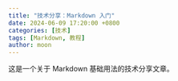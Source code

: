 ```yaml
---
title: "技术分享：Markdown 入门"
date: 2024-06-09 17:20:00 +0800
categories: [技术]
tags: [Markdown, 教程]
author: moon
---
```


这是一个关于 Markdown 基础用法的技术分享文章。 